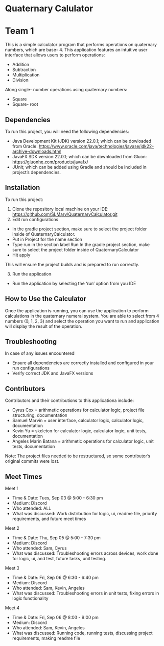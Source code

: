 # Quaternary Calulator 
# Team 1 

This is a simple calculator program that performs operations on quaternary numbers, which are base- 4. This application features an intuitive user interface that allows users to perform operations:
- Addition 
- Subtraction 
- Multiplication 
- Division 

Along single- number operations using quaternary numbers: 
- Square 
- Square- root 

## Dependencies 
To run this project, you will need the following dependencies:
- Java Development Kit (JDK) version 22.0.1; which can be dowloaded from Oracle: https://www.oracle.com/java/technologies/javase/jdk22-archive-downloads.html 
- JavaFX SDK version 22.0.1; which can be downloaded from Gluon: https://gluonhq.com/products/javafx/ 
- JUnit; which can be added using Gradle and should be included in project’s dependencies. 

## Installation 
To run this project: 
1. Clone the repository local machine on your IDE: https://github.com/SLMarv/QuaternaryCalculator.git 
2. Edit run configurations 
- In the gradle project section, make sure to select the project folder inside of QuaternaryCalculator. 
- Put in Project for the name section 
- Type run in the section label Run In the gradle project section, make sure to select the project folder inside of QuaternaryCalculator
- Hit apply 

This will ensure the project builds and is prepared to run correctly. 

3. Run the application 
- Run the application by selecting the ‘run’ option from you IDE

## How to Use the Calculator  
Once the application is running, you can use the application to perform calculations in the quaternary numeral system. You are able to select from 4 numbers (​​0, 1, 2, 3) and select the operation you want to run and application will display the result of the operation.

## Troubleshooting 
In case of any issues encountered
- Ensure all dependencies are correctly installed and configured in your run configurations 
- Verify correct JDK and JavaFX versions 

## Contributors 
Contributors and their contributions to this applicationa include:
- Cyrus Cox = arithmetic operations for calculator logic, project file structuring, documentation
- Samuel Marvin = user interface, calculator logic, calculator logic, documentation
- Kevin Yu = skeleton for calculator logic, calculator logic, unit tests, documentation
- Angeles Marin Batana = arithmetic operations for calculator logic, unit tests, documentation 

Note: The project files needed to be restructured, so some contributor’s original commits were lost. 

## Meet Times 

Meet 1
- Time & Date: Tues, Sep 03 @ 5:00 - 6:30 pm
- Medium: Discord 
- Who attended: ALL
- What was discussed: Work distribution for logic, ui, readme file, priority requirements, and future meet times
  
Meet 2
- Time & Date: Thu, Sep 05 @ 5:00 - 7:30 pm
- Medium: Discord 
- Who attended: Sam, Cyrus
- What was discussed: Troubleshooting errors across devices, work done for logic, ui, and test, future tasks, unit testing.
  
Meet 3
- Time & Date: Fri, Sep 06 @ 6:30 - 6:40 pm
- Medium: Discord 
- Who attended: Sam, Kevin, Angeles
- What was discussed: Troubleshooting errors in unit tests, fixing errors in logic functionality
  
Meet 4
- Time & Date: Fri, Sep 06 @ 8:00 - 9:00 pm
- Medium: Discord 
- Who attended: Sam, Kevin, Angeles
- What was discussed: Running code, running tests, discussing project requirements, making readme file


